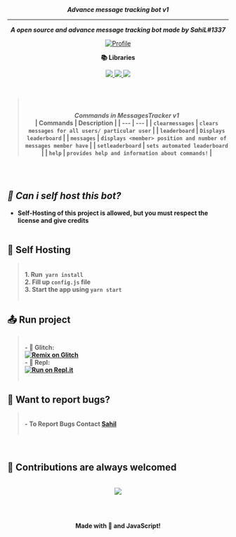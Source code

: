 <div align="center">
<strong> <i>Advance message tracking bot v1</i></strong>

  <hr>

<!-- Small description -->

<strong> <i>A open source and advance message tracking bot made by SahiL#1337

</i></strong>

<!-- Contacts & Profile -->

[![Profile](https://discord.c99.nl/widget/theme-4/533955330829451275.png)](https://discord.com/users/533955330829451275)

<!-- Libraries used -->

<strong> 📚 Libraries </strong>

<a href ="http://discord.js.org"><img src = "https://img.shields.io/badge/discord.js-stable-blue.svg?noavatar=true?style=plastic&maxAge=300">
<a href ="http://discord.js.org"><img src = "https://img.shields.io/badge/mongoose-12.5.3-blue?noavatar=true?style=plastic&maxAge=300">
<a href ="http://discord.js.org"><img src = "https://img.shields.io/badge/chalk-4.1.1-blue?noavatar=true?style=plastic&maxAge=300">
</a>

<br>

</div>

<center>

><br><center><strong><i>Commands in MessagesTracker v1</i></center>
>| Commands  | Description | 
>| --- | --- |
>| `clearmessages`  | `clears messages for all users/ particular user`  |
>| `leaderboard`  | `Displays leaderboard`  |
>| `messages` | `displays <member> position and number of messages member have`  |
>| `setleaderboard` | `sets automated leaderboard` |
>| `help` | `provides help and information about commands!` |</strong>
> <br>
</center>

<br>
<br>

## <strong> <i>📩 Can i self host this bot? </i>

- Self-Hosting of this project is allowed, but you must respect the license and give credits</strong>
  <br><br>

## <strong>📌 Self Hosting <strong>

> <br><strong>1. Run &#8206; `yarn install`<br> 2. Fill up `config.js` file <br> 3. Start the app using `yarn start` </strong><br><br>

## <strong> 📤 Run project </strong>

> <br> - 📑 Glitch: <br>[![Remix on Glitch](https://cdn.glitch.com/2703baf2-b643-4da7-ab91-7ee2a2d00b5b%2Fremix-button.svg)](https://glitch.com/edit/#!/import/github/HELLMAKER0001/MessagesTracker)
> <br>- 📑 Repl: <br>[![Run on Repl.it](https://repl.it/badge/github/HELLMAKER0001/Alt-Detector)](https://repl.it/github/HELLMAKER0001/MessagesTracker)
<br><br>



## <strong> 🐛 Want to report bugs? </strong>

> <br>- **To Report Bugs Contact** [**Sahil**](https://discord.com/users/533955330829451275)<br><br>

<br>

## <strong> 💖 Contributions are always welcomed </strong>

<center>
<br>
<a href="https://github.com/HELLMAKER0001/Alt-Detector/graphs/contributors">
  <img src="https://contributors-img.web.app/image?repo=HELLMAKER0001/MessagesTracker" />
</a>

<br><br>

Made with 💖 and JavaScript!

</center>
